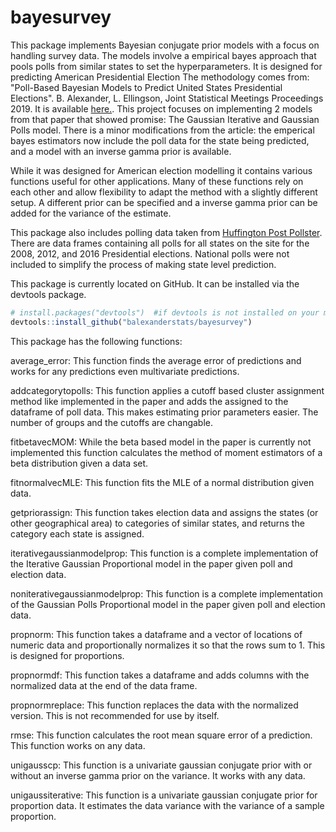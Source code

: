 # bayesurvey
This package implements Bayesian conjugate prior models with a focus on handling survey data.  The models involve a empirical bayes approach that pools polls from similar states to set the hyperparameters. It is designed for predicting American Presidential Election The methodology comes from: "Poll-Based Bayesian Models to Predict United States Presidential Elections". B. Alexander, L. Ellingson, Joint Statistical Meetings Proceedings 2019. It is available [here.](http://www.balexanderstatistics.com/wp-content/uploads/2019/12/JSMProceedingsAlexander19.pdf). This project focuses on implementing 2 models from that paper that showed promise:  The Gaussian Iterative and Gaussian Polls model.  There is a minor modifications from the article:  the emperical bayes estimators now include the poll data for the state being predicted, and a model with an inverse gamma prior is available.  

While it was designed for American election modelling it contains various functions useful for other applications. Many of these functions rely on each other and allow flexibility to adapt the method with a slightly different setup. A different prior can be specified and a inverse gamma prior can be added for the variance of the estimate.

This package also includes polling data taken from [Huffington Post Pollster](https://elections.huffingtonpost.com/pollster).  There are data frames containing all polls for all states on the site for the 2008, 2012, and 2016 Presidential elections. National polls were not included to simplify the process of making state level prediction.  

This package is currently located on GitHub. It can be installed via the devtools package.

``` r
# install.packages("devtools")  #if devtools is not installed on your machine
devtools::install_github("balexanderstats/bayesurvey")
```
This package has the following functions:

average_error:  This function finds the average error of predictions and works for any predictions even multivariate predictions.

addcategorytopolls:  This function applies a cutoff based cluster assignment method like implemented in the paper and adds the assigned to the dataframe of poll data. This makes estimating prior parameters easier. The number of groups and the cutoffs are changable.

fitbetavecMOM:  While the beta based model in the paper is currently not implemented this function calculates the method of moment estimators of a beta distribution given a data set.

fitnormalvecMLE:  This function fits the MLE of a normal distribution given data.

getpriorassign: This function takes election data and assigns the states (or other geographical area) to categories of similar states, and returns the category each state is assigned.

iterativegaussianmodelprop:  This function is a complete implementation of the Iterative Gaussian Proportional model in the paper given poll and election data.

noniterativegaussianmodelprop: This function is a complete implementation of the Gaussian Polls Proportional model in the paper given poll and election data.

propnorm: This function takes a dataframe and a vector of locations of numeric data and proportionally normalizes it so that the rows sum to 1. This is designed for proportions.

propnormdf: This function takes a dataframe and adds columns with the normalized data at the end of the data frame.

propnormreplace:  This function replaces the data with the normalized version. This is not recommended for use by itself.

rmse:  This function calculates the root mean square error of a prediction.  This function works on any data.

unigausscp:  This function is a univariate gaussian conjugate prior with or without an inverse gamma prior on the variance.  It works with any data.

unigaussiterative:  This function is a univariate gaussian conjugate prior for proportion data.  It estimates the data variance with the variance of a sample proportion.



